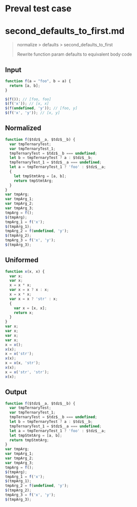 # Preval test case

# second_defaults_to_first.md

> normalize > defaults > second_defaults_to_first
>
> Rewrite function param defaults to equivalent body code

## Input

`````js filename=intro
function f(a = "foo", b = a) { 
  return [a, b]; 
}

$(f()); // [foo, foo]
$(f('x')); // [x, x]
$(f(undefined, 'y')); // [foo, y]
$(f('x', 'y')); // [x, y]
`````

## Normalized

`````js filename=intro
function f($tdz$__a, $tdz$__b) {
  var tmpTernaryTest;
  var tmpTernaryTest_1;
  tmpTernaryTest = $tdz$__b === undefined;
  let b = tmpTernaryTest ? a : $tdz$__b;
  tmpTernaryTest_1 = $tdz$__a === undefined;
  let a = tmpTernaryTest_1 ? 'foo' : $tdz$__a;
  {
    let tmpStmtArg = [a, b];
    return tmpStmtArg;
  }
}
var tmpArg;
var tmpArg_1;
var tmpArg_2;
var tmpArg_3;
tmpArg = f();
$(tmpArg);
tmpArg_1 = f('x');
$(tmpArg_1);
tmpArg_2 = f(undefined, 'y');
$(tmpArg_2);
tmpArg_3 = f('x', 'y');
$(tmpArg_3);
`````

## Uniformed

`````js filename=intro
function x(x, x) {
  var x;
  var x;
  x = x * x;
  var x = x ? x : x;
  x = x * x;
  var x = x ? 'str' : x;
  {
    var x = [x, x];
    return x;
  }
}
var x;
var x;
var x;
var x;
x = x();
x(x);
x = x('str');
x(x);
x = x(x, 'str');
x(x);
x = x('str', 'str');
x(x);
`````

## Output

`````js filename=intro
function f($tdz$__a, $tdz$__b) {
  var tmpTernaryTest;
  var tmpTernaryTest_1;
  tmpTernaryTest = $tdz$__b === undefined;
  let b = tmpTernaryTest ? a : $tdz$__b;
  tmpTernaryTest_1 = $tdz$__a === undefined;
  let a = tmpTernaryTest_1 ? 'foo' : $tdz$__a;
  let tmpStmtArg = [a, b];
  return tmpStmtArg;
}
var tmpArg;
var tmpArg_1;
var tmpArg_2;
var tmpArg_3;
tmpArg = f();
$(tmpArg);
tmpArg_1 = f('x');
$(tmpArg_1);
tmpArg_2 = f(undefined, 'y');
$(tmpArg_2);
tmpArg_3 = f('x', 'y');
$(tmpArg_3);
`````
